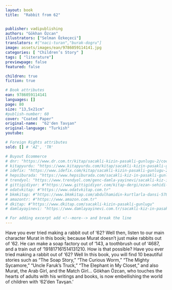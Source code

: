 ```yaml
---
layout: book
title:  "Rabbit from 62"


publisher: vadipublishing
authors: "Gökhan Özcan"
illustrators: ["Selman Özkeçeci"]
translators: #["naci-turan","burak-dogru"]
image: assets/images/ean/9786059114141.jpg
categories: [ "Children’s Story" ]
tags: [ "literature"]
previewpage: false
featured: false

children: true
fiction: true

# Book attributes
ean: 9786059114141
languages: []
page: 80
size: "13,5x21cm"
#publish-number: 60
cover: "Coated Paper"
original-name:  "62'den Tavşan"
original-language: "Turkish"
youtube:

# Foreign Rights attributes
sold: [] # 'AZ', 'TR'

# Buyout Ecommerce
# dnr: "https://www.dr.com.tr/kitap/sacakli-kizin-pasakli-gunlugu-2/cocuk-ve-genclik/genclik-10-yas/roman-oyku/urunno=0001893059001"
# kitapyurdu: "https://www.kitapyurdu.com/kitap/sacakli-kizin-pasakli-gunlugu-2-/560122.html&filter_name=Sa%C3%A7akl%C4%B1+K%C4%B1z%27%C4%B1n+Pasakl%C4%B1+G%C3%BCnl%C3%BC%C4%9F%C3%BC+2"
# idefix: "https://www.idefix.com/kitap/sacakli-kizin-pasakli-gunlugu-2/cocuk-ve-genclik/genclik-10-yas/roman-oyku/urunno=0001893059001"
# hepsiburada: "https://www.hepsiburada.com/sacakli-kiz-in-pasakli-gunlugu-2-damla-yayinevi-p-HBV000012ER86"
# trendyol: "https://www.trendyol.com/genc-damla-yayinevi/sacakli-kiz-in-pasakli-gunlugu-2-p-54825777"
# gittigidiyor: #"https://www.gittigidiyor.com/kitap-dergi/ezan-sehidi-adnan-menderes_pdp_732728793"
# odatvkitap: #"https://www.odatvkitap.com.tr"
# bkmkitap: #"https://www.bkmkitap.com/abdulhamidin-kurtlarla-dansi-578226"
# amazontr: #"https://www.amazon.com.tr"
# dkitap: #"https://www.dkitap.com/sacakli-kizin-pasakli-gunlugu"
# damlayayinevi: "https://www.damlayayinevi.com.tr/sacakli-kiz-in-pasakli-gunlugu-2-bu-iste-bi-terslik-var"

# For adding excerpt add <!--more--> and break the line
---
```

Have you ever tried making a rabbit out of ‘62?
Well then, listen to our main character Murat in
this book; because Murat doesn’t just make rabbits out of ‘62. He can make a soap factory out of
‘143, a toothbrush out of ‘4687, and a train out of
‘191817161514131210. How is that possible?
Have you ever tried making a rabbit out of ‘62?
Well In this book, you will find 10 beautiful stories
such as “The Soap Story,” “The Curious Worm,”
“The Mighty Sycamore,” “Uncle Faruk’s Truck,”
“The Elephant in My Closet,” and also Murat, the
Arab Girl, and the Match Girl... Gökhan Özcan,
who touches the hearts of adults with his writings
and books, is now embellishing the world of children with ‘62’den Tavşan.’
<!--more--> 


